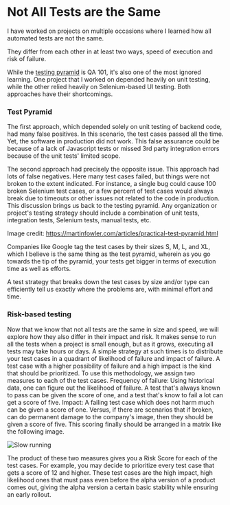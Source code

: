 # Not All Tests are the Same
I have worked on projects on multiple occasions where I learned how all automated tests are not the same.

They differ from each other in at least two ways, speed of execution and risk of failure.

While the [testing pyramid](https://martinfowler.com/articles/practical-test-pyramid.html) is QA 101, it's also one of the most ignored learning. One project that I worked on depended heavily on unit testing, while the other relied heavily on Selenium-based UI testing. Both approaches have their shortcomings.

### Test Pyramid
The first approach, which depended solely on unit testing of backend code, had many false positives. In this scenario, the test cases passed all the time. Yet, the software in production did not work. This false assurance could be because of a lack of Javascript tests or missed 3rd party integration errors because of the unit tests' limited scope.

The second approach had precisely the opposite issue. This approach had lots of false negatives. Here many test cases failed, but things were not broken to the extent indicated. For instance, a single bug could cause 100 broken Selenium test cases, or a few percent of test cases would always break due to timeouts or other issues not related to the code in production.
This discussion brings us back to the testing pyramid. Any organization or project's testing strategy should include a combination of unit tests, integration tests, Selenium tests, manual tests, etc.


Image credit: https://martinfowler.com/articles/practical-test-pyramid.html

Companies like Google tag the test cases by their sizes S, M, L, and XL, which I believe is the same thing as the test pyramid, wherein as you go towards the tip of the pyramid, your tests get bigger in terms of execution time as well as efforts.

A test strategy that breaks down the test cases by size and/or type can efficiently tell us exactly where the problems are, with minimal effort and time.

### Risk-based testing
Now that we know that not all tests are the same in size and speed, we will explore how they also differ in their impact and risk. It makes sense to run all the tests when a project is small enough, but as it grows, executing all tests may take hours or days. A simple strategy at such times is to distribute your test cases in a quadrant of likelihood of failure and impact of failure. A test case with a higher possibility of failure and a high impact is the kind that should be prioritized.
To use this methodology, we assign two measures to each of the test cases.
Frequency of failure: Using historical data, one can figure out the likelihood of failure. A test that's always known to pass can be given the score of one, and a test that's know to fail a lot can get a score of five.
Impact: A failing test case which does not harm much can be given a score of one. Versus, if there are scenarios that if broken, can do permanent damage to the company's image, then they should be given a score of five.
This scoring finally should be arranged in a matrix like the following image.

![Slow running](sapan-parikh/slowrunning.png "Slow Running")

The product of these two measures gives you a Risk Score for each of the test cases. For example, you may decide to prioritize every test case that gets a score of 12 and higher. These test cases are the high impact, high likelihood ones that must pass even before the alpha version of a product comes out, giving the alpha version a certain basic stability while ensuring an early rollout. 





